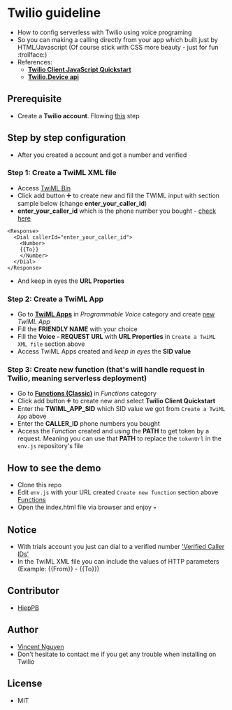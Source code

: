 # Twilio guideline
- How to config serverless with Twilio using voice programing
- So you can making a calling directly from your app which built just by HTML/Javascript (Of course stick with CSS more beauty - just for fun :trollface:)
- References:
  - [**Twilio Client JavaScript Quickstart**](https://www.twilio.com/docs/voice/client/javascript/quickstart)
  - [**Twilio.Device api**](https://www.twilio.com/docs/voice/client/javascript/device)

## Prerequisite
- Create a **Twilio account**. Flowing [this](https://www.twilio.com/try-twilio) step

## Step by step configuration
- After you created a account and got a number and verified

### Step 1: Create a TwiML XML file
- Access [TwiML Bin](https://www.twilio.com/console/twiml-bins)
- Click add button :heavy_plus_sign: to create new and fill the TWIML input with section sample below (change **enter_your_caller_id**)
- **enter_your_caller_id** which is the phone number you bought - [check here](https://www.twilio.com/console/phone-numbers/incoming)
```
<Response>
  <Dial callerId="enter_your_caller_id">
    <Number>
    {{To}}
    </Number>
  </Dial>
</Response>
```
- And keep in eyes the **URL Properties**

### Step 2: Create a TwiML App
- Go to [**TwiML Apps**](https://www.twilio.com/console/voice/twiml/apps) in *Programmable Voice* category and create [new](https://www.twilio.com/console/voice/twiml/apps/create) *TwiML App*
- Fill the **FRIENDLY NAME** with your choice
- Fill the **Voice - REQUEST URL** with **URL Properties** in `Create a TwiML XML file` section above
- Access TwiML Apps created and *keep in eyes* the **SID value**

### Step 3: Create new function (that's will handle request in Twilio, meaning serverless deployment)
- Go to [**Functions (Classic)**](https://www.twilio.com/console/functions/manage) in *Functions* category
- Click add button :heavy_plus_sign: to create new and select **Twilio Client Quickstart**
- Enter the **TWIML_APP_SID** which SID value we got from `Create a TwiML App` above
- Enter the **CALLER_ID** phone numbers you bought
- Access the *Function* created and using the **PATH** to get token by a request. Meaning you can use that **PATH** to replace the `tokenUrl` in the `env.js` repository's file

## How to see the demo
- Clone this repo
- Edit `env.js` with your URL created `Create new function` section above [Functions](https://www.twilio.com/console/functions/manage)
- Open the index.html file via browser and enjoy :skull:

## Notice
- With trials account you just can dial to a verified number ['Verified Caller IDs'](https://www.twilio.com/console/phone-numbers/verified)
- In the TwiML XML file you can include the values of HTTP parameters (Example: {{From}} - {{To}})

## Contributor
- [HiepPB](mailto:hieppb@ethan-tech.com)

## Author
- [Vincent Nguyen](mailto:vannhd@ethan-tech.com)
- Don't hesitate to contact me if you get any trouble when installing on Twilio

## License
- MIT
